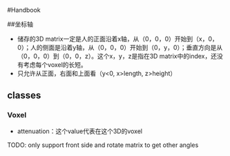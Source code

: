 #Handbook

##坐标轴

* 储存的3D matrix一定是人的正面沿着x轴，从（0，0，0）开始到（x，0，0）；人的侧面是沿着y轴，从（0，0，0）开始到（0，y，0）；垂直方向是从（0，0，0）到（0，0，z）。这个x，y，z是指在3D matrix中的index，还没有考虑每个voxel的长短。
* 只允许从正面，右面和上面看（y<0, x>length, z>height）

## classes

### Voxel

* attenuation：这个value代表在这个3D的voxel


TODO:
only support front side and rotate matrix to get other angles
